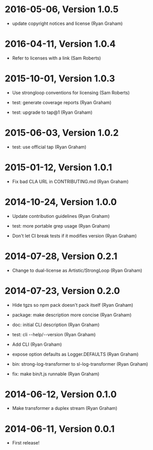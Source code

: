 2016-05-06, Version 1.0.5
=========================

 * update copyright notices and license (Ryan Graham)


2016-04-11, Version 1.0.4
=========================

 * Refer to licenses with a link (Sam Roberts)


2015-10-01, Version 1.0.3
=========================

 * Use strongloop conventions for licensing (Sam Roberts)

 * test: generate coverage reports (Ryan Graham)

 * test: upgrade to tap@1 (Ryan Graham)


2015-06-03, Version 1.0.2
=========================

 * test: use official tap (Ryan Graham)


2015-01-12, Version 1.0.1
=========================

 * Fix bad CLA URL in CONTRIBUTING.md (Ryan Graham)


2014-10-24, Version 1.0.0
=========================

 * Update contribution guidelines (Ryan Graham)

 * test: more portable grep usage (Ryan Graham)

 * Don't let CI break tests if it modifies version (Ryan Graham)


2014-07-28, Version 0.2.1
=========================

 * Change to dual-license as Artistic/StrongLoop (Ryan Graham)


2014-07-23, Version 0.2.0
=========================

 * Hide tgzs so npm pack doesn't pack itself (Ryan Graham)

 * package: make description more concise (Ryan Graham)

 * doc: initial CLI description (Ryan Graham)

 * test: cli --help/--version (Ryan Graham)

 * Add CLI (Ryan Graham)

 * expose option defaults as Logger.DEFAULTS (Ryan Graham)

 * bin: strong-log-transformer to sl-log-transformer (Ryan Graham)

 * fix: make bin/t.js runnable (Ryan Graham)


2014-06-12, Version 0.1.0
=========================

 * Make transformer a duplex stream (Ryan Graham)


2014-06-11, Version 0.0.1
=========================

 * First release!
